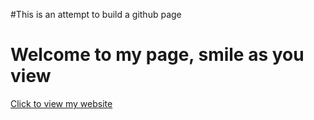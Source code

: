 #This is an attempt to build a github page
# Welcome to my page, smile as you view
[Click to view my website](https://Adesoji1.github.io)

